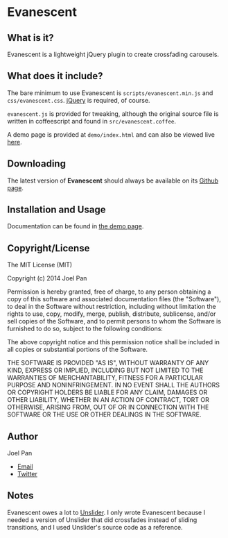 Evanescent
==========

What is it?
-----------
Evanescent is a lightweight jQuery plugin to create crossfading carousels.

What does it include?
---------------------
The bare minimum to use Evanescent is `scripts/evanescent.min.js` and `css/evanescent.css`. [jQuery](http://jquery.com) is required, of course.

`evanescent.js` is provided for tweaking, although the original source file is written in coffeescript and found in `src/evanescent.coffee`.

A demo page is provided at `demo/index.html` and can also be viewed live [here](http://ketsugi.com/evanescent/demo).

Downloading
-----------
The latest version of **Evanescent** should always be available on its [Github page](http://github.com/ketsugi/evanescent).

Installation and Usage
----------------------
Documentation can be found in [the demo page](http://ketsugi.com/evanescent/demo).

Copyright/License
-----------------
The MIT License (MIT)

Copyright (c) 2014 Joel Pan

Permission is hereby granted, free of charge, to any person obtaining a copy
of this software and associated documentation files (the "Software"), to deal
in the Software without restriction, including without limitation the rights
to use, copy, modify, merge, publish, distribute, sublicense, and/or sell
copies of the Software, and to permit persons to whom the Software is
furnished to do so, subject to the following conditions:

The above copyright notice and this permission notice shall be included in all
copies or substantial portions of the Software.

THE SOFTWARE IS PROVIDED "AS IS", WITHOUT WARRANTY OF ANY KIND, EXPRESS OR
IMPLIED, INCLUDING BUT NOT LIMITED TO THE WARRANTIES OF MERCHANTABILITY,
FITNESS FOR A PARTICULAR PURPOSE AND NONINFRINGEMENT. IN NO EVENT SHALL THE
AUTHORS OR COPYRIGHT HOLDERS BE LIABLE FOR ANY CLAIM, DAMAGES OR OTHER
LIABILITY, WHETHER IN AN ACTION OF CONTRACT, TORT OR OTHERWISE, ARISING FROM,
OUT OF OR IN CONNECTION WITH THE SOFTWARE OR THE USE OR OTHER DEALINGS IN THE
SOFTWARE.

Author
------
Joel Pan
- [Email](mailto:spamtastic@ketsugi.com)
- [Twitter](https://twitter.com/ketsugi)

Notes
-----
Evanescent owes a lot to [Unslider](http://unslider.com). I only wrote Evanescent because I needed a version of Unslider that did crossfades instead of sliding transitions, and I used Unslider's source code as a reference.
